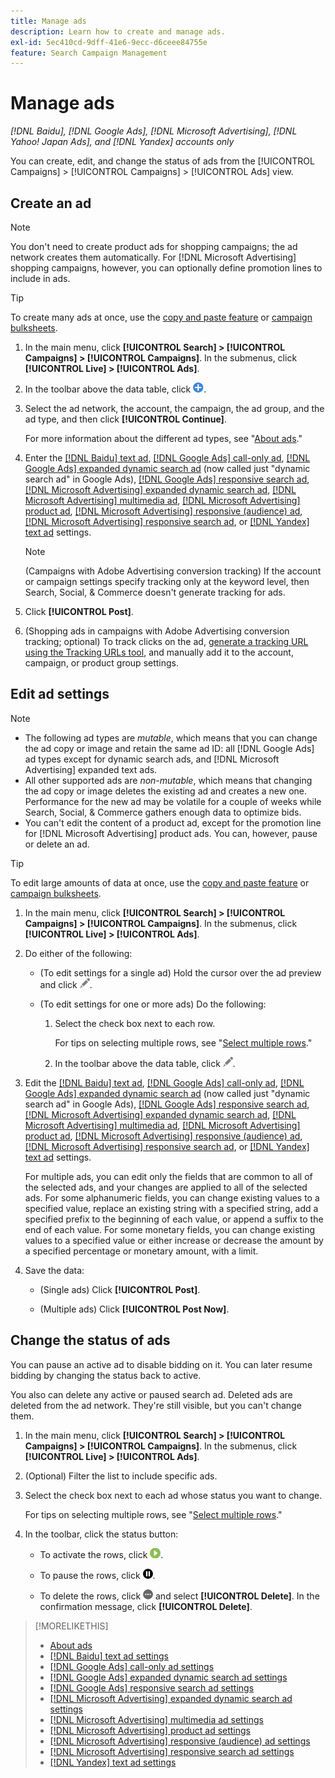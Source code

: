```yaml
---
title: Manage ads
description: Learn how to create and manage ads.
exl-id: 5ec410cd-9dff-41e6-9ecc-d6ceee84755e
feature: Search Campaign Management
---
```

# Manage ads

*[!DNL Baidu], [!DNL Google Ads], [!DNL Microsoft Advertising], [!DNL Yahoo! Japan Ads], and [!DNL Yandex] accounts only*

You can create, edit, and change the status of ads from the [!UICONTROL Campaigns] > [!UICONTROL Campaigns] > [!UICONTROL Ads] view.

## Create an ad

>[!NOTE]
>
>You don't need to create product ads for shopping campaigns; the ad network creates them automatically. For [!DNL Microsoft Advertising] shopping campaigns, however, you can optionally define promotion lines to include in ads.

>[!TIP]
>
>To create many ads at once, use the [copy and paste feature](/help/search-social-commerce/campaign-management/campaigns/copy-paste.md) or [campaign bulksheets](/help/search-social-commerce/campaign-management/bulksheets/bulksheet-about.md).

1. In the main menu, click **[!UICONTROL Search] > [!UICONTROL Campaigns] > [!UICONTROL Campaigns]**. In the submenus, click **[!UICONTROL Live] > [!UICONTROL Ads]**.

1. In the toolbar above the data table, click ![Create](/help/search-social-commerce/assets/add.png "Create").

1. Select the ad network, the account, the campaign, the ad group, and the ad type, and then click **[!UICONTROL Continue]**.
   
   For more information about the different ad types, see "[About ads](ad-about.md)."

1. Enter the [[!DNL Baidu] text ad](ad-settings-baidu-text.md), [[!DNL Google Ads] call-only ad](ad-settings-google-call.md), [[!DNL Google Ads] expanded dynamic search ad](ad-settings-google-dsa.md) (now called just "dynamic search ad" in Google Ads), [[!DNL Google Ads] responsive search ad](ad-settings-google-rsa.md), [[!DNL Microsoft Advertising] expanded dynamic search ad](ad-settings-microsoft-dsa.md), [[!DNL Microsoft Advertising] multimedia ad](ad-settings-microsoft-multimedia.md), [[!DNL Microsoft Advertising] product ad](ad-settings-microsoft-product.md), [[!DNL Microsoft Advertising] responsive (audience) ad](ad-settings-microsoft-responsive.md), [[!DNL Microsoft Advertising] responsive search ad](ad-settings-microsoft-rsa.md), or [[!DNL Yandex] text ad](ad-settings-yandex-text.md) settings.
   
   >[!NOTE]
   >
   >(Campaigns with Adobe Advertising conversion tracking) If the account or campaign settings specify tracking only at the keyword level, then Search, Social, & Commerce doesn't generate tracking for ads.

1. Click **[!UICONTROL Post]**.

1. (Shopping ads in campaigns with Adobe Advertising conversion tracking; optional) To track clicks on the ad, [generate a tracking URL using the Tracking URLs tool](/help/search-social-commerce/tools/click-tracking-url-generate.md), and manually add it to the account, campaign, or product group settings.

## Edit ad settings

>[!NOTE]
>
>* The following ad types are *mutable*, which means that you can change the ad copy or image and retain the same ad ID: all [!DNL Google Ads] ad types except for dynamic search ads, and [!DNL Microsoft Advertising] expanded text ads.
>* All other supported ads are *non-mutable*, which means that changing the ad copy or image deletes the existing ad and creates a new one. Performance for the new ad may be volatile for a couple of weeks while Search, Social, & Commerce gathers enough data to optimize bids.
>* You can't edit the content of a product ad, except for the promotion line for [!DNL Microsoft Advertising] product ads. You can, however, pause or delete an ad.

>[!TIP]
>
>To edit large amounts of data at once, use the [copy and paste feature](/help/search-social-commerce/campaign-management/campaigns/copy-paste.md) or [campaign bulksheets](/help/search-social-commerce/campaign-management/bulksheets/bulksheet-about.md).

1. In the main menu, click **[!UICONTROL Search] > [!UICONTROL Campaigns] > [!UICONTROL Campaigns]**. In the submenus, click **[!UICONTROL Live] > [!UICONTROL Ads]**.

1. Do either of the following:
   
   * (To edit settings for a single ad) Hold the cursor over the ad preview and click ![Edit](/help/search-social-commerce/assets/edit.png "Edit").
   
   * (To edit settings for one or more ads) Do the following:
     
     1. Select the check box next to each row.
     
        For tips on selecting multiple rows, see "[Select multiple rows](/help/search-social-commerce/common-tasks/navigation-editing-selection/multiple-rows-select.md)."
     
     1. In the toolbar above the data table, click ![Edit](/help/search-social-commerce/assets/edit.png "Edit").

1. Edit the [[!DNL Baidu] text ad](ad-settings-baidu-text.md), [[!DNL Google Ads] call-only ad](ad-settings-google-call.md), [[!DNL Google Ads] expanded dynamic search ad](ad-settings-google-dsa.md) (now called just "dynamic search ad" in Google Ads), [[!DNL Google Ads] responsive search ad](ad-settings-google-rsa.md), [[!DNL Microsoft Advertising] expanded dynamic search ad](ad-settings-microsoft-dsa.md), [[!DNL Microsoft Advertising] multimedia ad](ad-settings-microsoft-multimedia.md), [[!DNL Microsoft Advertising] product ad](ad-settings-microsoft-product.md), [[!DNL Microsoft Advertising] responsive (audience) ad](ad-settings-microsoft-responsive.md), [[!DNL Microsoft Advertising] responsive search ad](ad-settings-microsoft-rsa.md), or [[!DNL Yandex] text ad](ad-settings-yandex-text.md) settings.

   For multiple ads, you can edit only the fields that are common to all of the selected ads, and your changes are applied to all of the selected ads. For some alphanumeric fields, you can change existing values to a specified value, replace an existing string with a specified string, add a specified prefix to the beginning of each value, or append a suffix to the end of each value. For some monetary fields, you can change existing values to a specified value or either increase or decrease the amount by a specified percentage or monetary amount, with a limit.

1. Save the data:

   * (Single ads) Click **[!UICONTROL Post]**.
   
   * (Multiple ads) Click **[!UICONTROL Post Now]**.

## Change the status of ads

You can pause an active ad to disable bidding on it. You can later resume bidding by changing the status back to active.

You also can delete any active or paused search ad. Deleted ads are deleted from the ad network. They're still visible, but you can't change them.

1. In the main menu, click **[!UICONTROL Search] > [!UICONTROL Campaigns] > [!UICONTROL Campaigns]**. In the submenus, click **[!UICONTROL Live] > [!UICONTROL Ads]**.

1. (Optional) Filter the list to include specific ads.

1. Select the check box next to each ad whose status you want to change.

   For tips on selecting multiple rows, see "[Select multiple rows](/help/search-social-commerce/common-tasks/navigation-editing-selection/multiple-rows-select.md)."

1. In the toolbar, click the status button:

   * To activate the rows, click ![Activate](/help/search-social-commerce/assets/activate.png "Activate").
   
   * To pause the rows, click ![Pause](/help/search-social-commerce/assets/pause.png "Pause").
   
   * To delete the rows, click ![More](/help/search-social-commerce/assets/more.png "More") and select **[!UICONTROL Delete]**. In the confirmation message, click **[!UICONTROL Delete]**.

>[!MORELIKETHIS]
>
>* [About ads](ad-about.md)
>* [[!DNL Baidu] text ad settings](ad-settings-baidu-text.md)
>* [[!DNL Google Ads] call-only ad settings](ad-settings-google-call.md)
>* [[!DNL Google Ads] expanded dynamic search ad settings](ad-settings-google-dsa.md)
>* [[!DNL Google Ads] responsive search ad settings](ad-settings-google-rsa.md)
>* [[!DNL Microsoft Advertising] expanded dynamic search ad settings](ad-settings-microsoft-dsa.md)
>* [[!DNL Microsoft Advertising] multimedia ad settings](ad-settings-microsoft-multimedia.md)
>* [[!DNL Microsoft Advertising] product ad settings](ad-settings-microsoft-product.md)
>* [[!DNL Microsoft Advertising] responsive (audience) ad settings](ad-settings-microsoft-responsive.md)
>* [[!DNL Microsoft Advertising] responsive search ad settings](ad-settings-microsoft-rsa.md)
>* [[!DNL Yandex] text ad settings](ad-settings-yandex-text.md)
